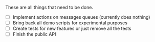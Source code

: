 These are all things that need to be done.

- [ ] Implement actions on messages queues (currently does nothing)
- [ ] Bring back all demo scripts for experimental purposes
- [ ] Create tests for new features or just remove all the tests
- [ ] Finish the public API
